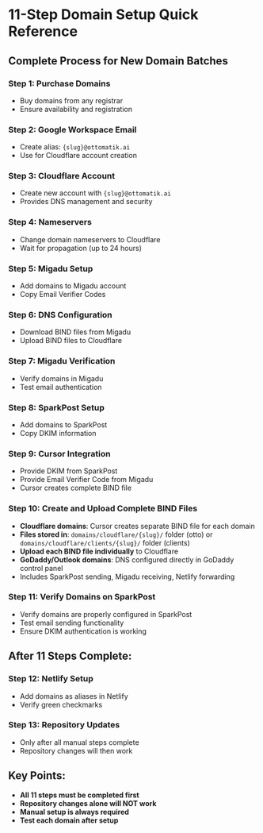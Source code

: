 # 11-Step Domain Setup Quick Reference

## Complete Process for New Domain Batches

### **Step 1: Purchase Domains**
- Buy domains from any registrar
- Ensure availability and registration

### **Step 2: Google Workspace Email**
- Create alias: `{slug}@ottomatik.ai`
- Use for Cloudflare account creation

### **Step 3: Cloudflare Account**
- Create new account with `{slug}@ottomatik.ai`
- Provides DNS management and security

### **Step 4: Nameservers**
- Change domain nameservers to Cloudflare
- Wait for propagation (up to 24 hours)

### **Step 5: Migadu Setup**
- Add domains to Migadu account
- Copy Email Verifier Codes

### **Step 6: DNS Configuration**
- Download BIND files from Migadu
- Upload BIND files to Cloudflare

### **Step 7: Migadu Verification**
- Verify domains in Migadu
- Test email authentication

### **Step 8: SparkPost Setup**
- Add domains to SparkPost
- Copy DKIM information

### **Step 9: Cursor Integration**
- Provide DKIM from SparkPost
- Provide Email Verifier Code from Migadu
- Cursor creates complete BIND file

### **Step 10: Create and Upload Complete BIND Files**
- **Cloudflare domains**: Cursor creates separate BIND file for each domain
- **Files stored in**: `domains/cloudflare/{slug}/` folder (otto) or `domains/cloudflare/clients/{slug}/` folder (clients)
- **Upload each BIND file individually** to Cloudflare
- **GoDaddy/Outlook domains**: DNS configured directly in GoDaddy control panel
- Includes SparkPost sending, Migadu receiving, Netlify forwarding

### **Step 11: Verify Domains on SparkPost**
- Verify domains are properly configured in SparkPost
- Test email sending functionality
- Ensure DKIM authentication is working

## After 11 Steps Complete:

### **Step 12: Netlify Setup**
- Add domains as aliases in Netlify
- Verify green checkmarks

### **Step 13: Repository Updates**
- Only after all manual steps complete
- Repository changes will then work

## Key Points:
- **All 11 steps must be completed first**
- **Repository changes alone will NOT work**
- **Manual setup is always required**
- **Test each domain after setup**
